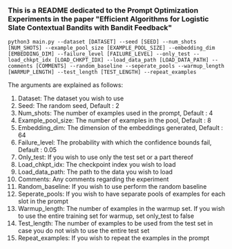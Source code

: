 ### This is a README dedicated to the Prompt Optimization Experiments in the paper "Efficient Algorithms for Logistic Slate Contextual Bandits with Bandit Feedback"

```
python3 main.py --dataset [DATASET] --seed [SEED] --num_shots [NUM_SHOTS] --example_pool_size [EXAMPLE_POOL_SIZE] --embedding_dim [EMBEDDING_DIM] --failure_level [FAILURE_LEVEL] --only_test --load_chkpt_idx [LOAD_CHKPT_IDX] --load_data_path [LOAD_DATA_PATH] --comments [COMMENTS] --random_baseline --seperate_pools --warmup_length [WARMUP_LENGTH] --test_length [TEST_LENGTH] --repeat_examples
```


The arguments are explained as follows:
1.  Dataset: The dataset you wish to use
2.  Seed: The random seed, Default : 2
3. Num_shots: The number of examples used in the prompt, Default : 4
4. Example_pool_size: The number of examples in the pool, Default : 8
5. Embedding_dim: The dimension of the embeddings generated, Default : 64
6. Failure_level: The probability with which the confidence bounds fail, Default : 0.05
7. Only_test: If you wish to use only the test set or a part thereof
8. Load_chkpt_idx: The checkpoint index you wish to load
9. Load_data_path: The path to the data you wish to load
10. Comments: Any comments regarding the experiment
11. Random_baseline: If you wish to use perform the random baseline
12. Seperate_pools: If you wish to have separate pools of examples for each slot in the prompt
13. Warmup_length: The number of examples in the warmup set. If you wish to use the entire training set for warmup, set only_test to false
14. Test_length: The number of examples to be used from the test set in case you do not wish to use the entire test set
15. Repeat_examples: If you wish to repeat the examples in the prompt
